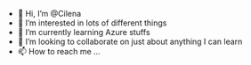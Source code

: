 - 👋 Hi, I’m @Cilena
- 👀 I’m interested in lots of different things
- 🌱 I’m currently learning Azure stuffs
- 💞️ I’m looking to collaborate on just about anything I can learn
- 📫 How to reach me ...

<!---
Cilena/Cilena is a ✨ special ✨ repository because its `README.md` (this file) appears on your GitHub profile.
You can click the Preview link to take a look at your changes.
--->
